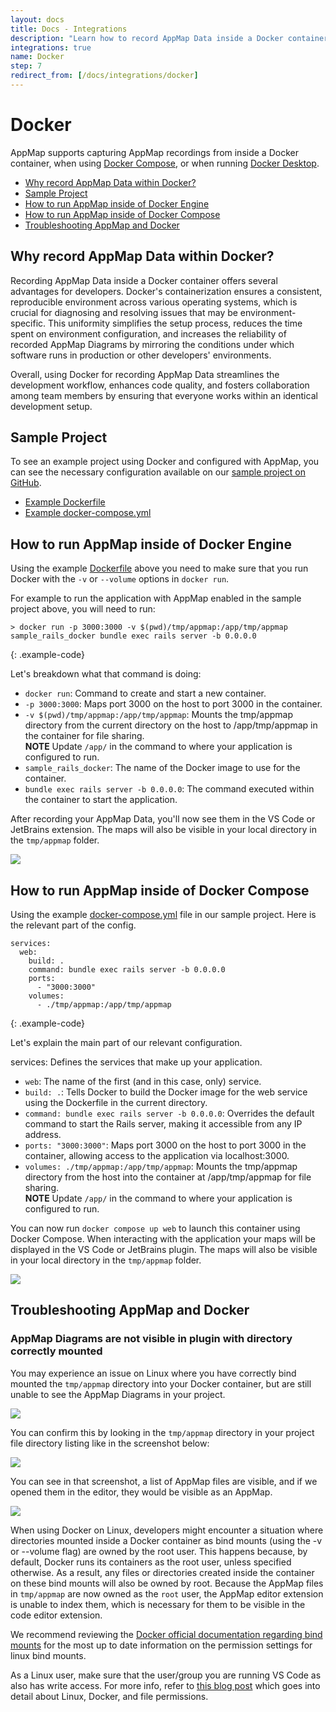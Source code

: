 ```yaml
---
layout: docs
title: Docs - Integrations
description: "Learn how to record AppMap Data inside a Docker container for consistent, reproducible environments across various operating systems, enhancing code quality and collaboration."
integrations: true
name: Docker
step: 7
redirect_from: [/docs/integrations/docker]
---
```


# Docker

AppMap supports capturing AppMap recordings from inside a Docker container, when using [Docker Compose](https://docs.docker.com/compose/), or when running [Docker Desktop](https://www.docker.com/products/docker-desktop/).

- [Why record AppMap Data within Docker?](#why-record-appmap-data-within-docker)
- [Sample Project](#sample-project)
- [How to run AppMap inside of Docker Engine](#how-to-run-appmap-inside-of-docker-engine)
- [How to run AppMap inside of Docker Compose](#how-to-run-appmap-inside-of-docker-compose)
- [Troubleshooting AppMap and Docker](#troubleshooting-appmap-and-docker)

## Why record AppMap Data within Docker?

Recording AppMap Data inside a Docker container offers several advantages for developers. Docker's containerization ensures a consistent, reproducible environment across various operating systems, which is crucial for diagnosing and resolving issues that may be environment-specific. This uniformity simplifies the setup process, reduces the time spent on environment configuration, and increases the reliability of recorded AppMap Diagrams by mirroring the conditions under which software runs in production or other developers' environments. 

Overall, using Docker for recording AppMap Data streamlines the development workflow, enhances code quality, and fosters collaboration among team members by ensuring that everyone works within an identical development setup.

## Sample Project

To see an example project using Docker and configured with AppMap, you can see the necessary configuration available on our [sample project on GitHub](https://github.com/land-of-apps/sample_rails_app/).

- [Example Dockerfile](https://github.com/land-of-apps/sample_rails_app/blob/main/Dockerfile)  
- [Example docker-compose.yml](https://github.com/land-of-apps/sample_rails_app/blob/main/docker-compose.yml)

## How to run AppMap inside of Docker Engine

Using the example [Dockerfile](https://github.com/land-of-apps/sample_rails_app/blob/main/Dockerfile) above you need to make sure that you run Docker with the `-v` or `--volume` options in `docker run`.

For example to run the application with AppMap enabled in the sample project above, you will need to run:

```
> docker run -p 3000:3000 -v $(pwd)/tmp/appmap:/app/tmp/appmap sample_rails_docker bundle exec rails server -b 0.0.0.0
```
{: .example-code}

Let's breakdown what that command is doing:

- `docker run`: Command to create and start a new container.  
- `-p 3000:3000`: Maps port 3000 on the host to port 3000 in the container.  
- `-v $(pwd)/tmp/appmap:/app/tmp/appmap`: Mounts the tmp/appmap directory from the current directory on the host to /app/tmp/appmap in the container for file sharing.  
**NOTE** Update `/app/` in the command to where your application is configured to run.  
- `sample_rails_docker`: The name of the Docker image to use for the container.  
- `bundle exec rails server -b 0.0.0.0`: The command executed within the container to start the application.  

After recording your AppMap Data, you'll now see them in the VS Code or JetBrains extension.  The maps will also be visible in your local directory in the `tmp/appmap` folder.  

<img class="video-screenshot" src="/assets/img/docs/guides/docker-appmaps.webp"/> 

## How to run AppMap inside of Docker Compose

Using the example [docker-compose.yml](https://github.com/land-of-apps/sample_rails_app/blob/main/docker-compose.yml) file in our sample project. Here is the relevant part of the config.

```
services:
  web:
    build: .
    command: bundle exec rails server -b 0.0.0.0
    ports:
      - "3000:3000"
    volumes:
      - ./tmp/appmap:/app/tmp/appmap
```
{: .example-code}

Let's explain the main part of our relevant configuration.

services: Defines the services that make up your application.

- `web`: The name of the first (and in this case, only) service.  
- `build: .`: Tells Docker to build the Docker image for the web service using the Dockerfile in the current directory.  
- `command: bundle exec rails server -b 0.0.0.0`: Overrides the default command to start the Rails server, making it accessible from any IP address.  
- `ports: "3000:3000"`: Maps port 3000 on the host to port 3000 in the container, allowing access to the application via localhost:3000.  
- `volumes: ./tmp/appmap:/app/tmp/appmap`: Mounts the tmp/appmap directory from the host into the container at /app/tmp/appmap for file sharing.  
**NOTE** Update `/app/` in the command to where your application is configured to run.  

You can now run `docker compose up web` to launch this container using Docker Compose.  When interacting with the application your maps will be displayed in the VS Code or JetBrains plugin.  The maps will also be visible in your local directory in the `tmp/appmap` folder.  

<img class="video-screenshot" src="/assets/img/docs/guides/docker-file-share.webp"/> 


## Troubleshooting AppMap and Docker

### AppMap Diagrams are not visible in plugin with directory correctly mounted <!-- omit in toc -->

You may experience an issue on Linux where you have correctly bind mounted the `tmp/appmap` directory into your Docker container, but are still unable to see the AppMap Diagrams in your project.  

<img class="video-screenshot" src="/assets/img/docs/guides/docker-no-appmaps.webp"/>

You can confirm this by looking in the `tmp/appmap` directory in your project file directory listing like in the screenshot below:

<img class="video-screenshot" src="/assets/img/docs/guides/docker-maps-directory.webp"/> 

You can see in that screenshot, a list of AppMap files are visible, and if we opened them in the editor, they would be visible as an AppMap.

<img class="video-screenshot" src="/assets/img/docs/guides/docker-open-map.webp"/> 

When using Docker on Linux, developers might encounter a situation where directories mounted inside a Docker container as bind mounts (using the -v or --volume flag) are owned by the root user. This happens because, by default, Docker runs its containers as the root user, unless specified otherwise. As a result, any files or directories created inside the container on these bind mounts will also be owned by root.  Because the AppMap files in `tmp/appmap` are now owned as the `root` user, the AppMap editor extension is unable to index them, which is necessary for them to be visible in the code editor extension.

We recommend reviewing the [Docker official documentation regarding bind mounts](https://docs.docker.com/storage/bind-mounts/) for the most up to date information on the permission settings for linux bind mounts.  

As a Linux user, make sure that the user/group you are running VS Code as also has write access.  For more info, refer to [this blog post](https://techflare.blog/permission-problems-in-bind-mount-in-docker-volume/) which goes into detail about Linux, Docker, and file permissions.